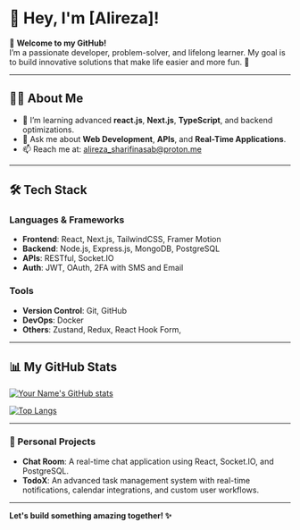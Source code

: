 # 👋 Hey, I'm [Alireza]!

🌟 **Welcome to my GitHub!**  
I’m a passionate developer, problem-solver, and lifelong learner. My goal is to build innovative solutions that make life easier and more fun. 🚀  

---

## 👨‍💻 About Me

- 🌱 I’m learning advanced **react.js**, **Next.js**, **TypeScript**, and backend optimizations.
- 💬 Ask me about **Web Development**, **APIs**, and **Real-Time Applications**.
- 📫 Reach me at: [alireza_sharifinasab@proton.me](mailto:alireza_sharifinasab@proton.me)  

---

## 🛠️ Tech Stack

### Languages & Frameworks
- **Frontend**: React, Next.js, TailwindCSS, Framer Motion  
- **Backend**: Node.js, Express.js, MongoDB, PostgreSQL  
- **APIs**: RESTful, Socket.IO  
- **Auth**: JWT, OAuth, 2FA with SMS and Email  

### Tools
- **Version Control**: Git, GitHub  
- **DevOps**: Docker
- **Others**: Zustand, Redux, React Hook Form, 

---

## 📊 My GitHub Stats

[![Your Name's GitHub stats](https://github-readme-stats.vercel.app/api?username=alirezashn79&show_icons=true&theme=radical)](https://github.com/alirezashn79)

[![Top Langs](https://github-readme-stats.vercel.app/api/top-langs/?username=alirezashn79&layout=compact&theme=radical)](https://github.com/alirezashn79)

---


### 🚀 Personal Projects  
- **Chat Room**: A real-time chat application using React, Socket.IO, and PostgreSQL.  
- **TodoX**: An advanced task management system with real-time notifications, calendar integrations, and custom user workflows.

---

**Let's build something amazing together! ✨**  
